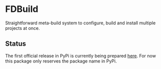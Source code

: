 # FDBuild

Straightforward meta-build system to configure, build and install multiple projects at once.

## Status
The first official release in PyPi is currently being prepared
[here](https://gitlab.com/kwinft/fdbuild/-/merge_requests/8).
For now this package only reserves the package name in PyPi.
